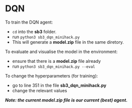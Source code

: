 # DQN

To train the DQN agent:

- `cd` into the **sb3** folder.
- run `python3 sb3_dqn_minihack.py`
- This will generate a **model.zip** file in the same diretory.

To evaluate and visualise the model in the environment:

- ensure that there is a **model.zip** file already
- run `python3 sb3_dqn_minihack.py --eval`

To change the hyperparameters (for training):

- go to line 351 in the file **sb3_dqn_minihack.py**
- change the relevant values

**_Note: the current model.zip file is our current (best) agent._**
